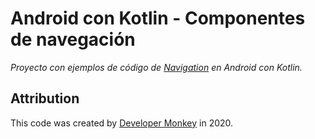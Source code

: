 # Android con Kotlin - Componentes de navegación

*Proyecto con ejemplos de código de [Navigation](https://developer.android.com/guide/navigation) en Android con Kotlin.*

## Attribution

This code was created by [Developer Monkey](https://developermonkey.es) in 2020.